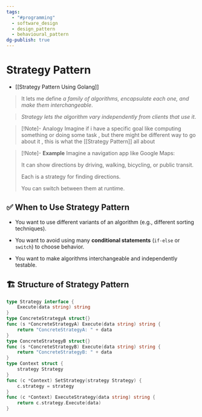 ```yaml
---
tags:
  - "#programming"
  - software_design
  - design_pattern
  - behavioural_pattern
dg-publish: true
---
```


# Strategy Pattern
- [[Strategy Pattern Using Golang]]

> It lets me define *a family of algorithms, encapsulate each one, and make them interchangeable*.

> *Strategy lets the algorithm vary independently from clients that use it*.

>[!Note]- Analogy
>Imagine if i have a specific goal like  computing something or doing some task , but there might be different way to go about it , this is what the [[Strategy Pattern]] all about



>[!Note]- **Example**
> Imagine a navigation app like Google Maps:
>
> It can show directions by driving, walking, bicycling, or public transit.
>
> Each is a strategy for finding directions.
>
> You can switch between them at runtime.

## ✅ When to Use Strategy Pattern
- You want to use different variants of an algorithm (e.g., different sorting techniques).

- You want to avoid using many **conditional statements** (`if-else` or `switch`) to choose behavior.

- You want to make algorithms interchangeable and independently testable.

## 🏗️ Structure of Strategy Pattern

```go
type Strategy interface {
    Execute(data string) string
}
type ConcreteStrategyA struct{}
func (s *ConcreteStrategyA) Execute(data string) string {
    return "ConcreteStrategyA: " + data
}
type ConcreteStrategyB struct{}
func (s *ConcreteStrategyB) Execute(data string) string {
    return "ConcreteStrategyB: " + data
}
type Context struct {
    strategy Strategy
}
func (c *Context) SetStrategy(strategy Strategy) {
    c.strategy = strategy
}
func (c *Context) ExecuteStrategy(data string) string {
    return c.strategy.Execute(data)
}
``` 